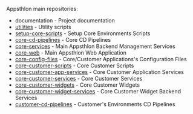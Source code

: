 Appsthlon main repositories:

- documentation - Project documentation
- [utilities](repos/utilities.md) - Utility scripts
- [setup-core-scripts](repos/setup-core-scripts.md) - Setup Core Environments Scripts
- [core-cd-pipelines](repos/core-cd-pipelines.md) - Core CD Pipelines
- [core-services](repos/core-services.md) - Main Appsthlon Backend Management Services
- [core-web](repos/core-web.md) - Main Appsthlon Web Application
- [core-config-files](repos/core-config-files.md) - Core/Customer Applications's Configuration Files
- [core-customer-scripts](repos/core-customer-scripts.md) - Core Customer Scripts
- [core-customer-app-services](repos/customer-app-services.md) - Core Customer Application Services
- [core-customer-services](repos/customer-services.md) - Core Customer Services
- [core-customer-widgets](repos/customer-widgets.md) - Core Customer Widgets
- [core-customer-widget-services](repos/customer-widget-services.md) - Core Customer Widget Backend Services
- [customer-cd-pipelines](repos/customer-cd-pipelines.md) - Customer's Environments CD Pipelines